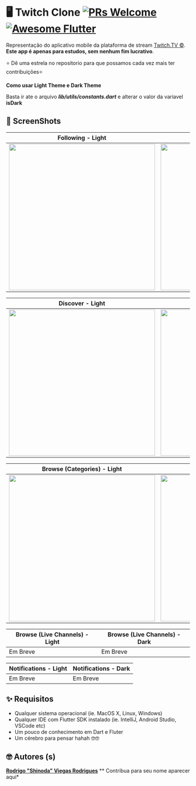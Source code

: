# 🖥 Twitch Clone [![PRs Welcome](https://img.shields.io/badge/PRs-welcome-brightgreen.svg?style=flat-square)](http://makeapullrequest.com) <a href="https://github.com/fluttership"><img alt="Awesome Flutter" src="https://img.shields.io/badge/Awesome-Flutter-blue.svg?longCache=true&style=flat-square" /></a>

Representação do aplicativo mobile da plataforma de stream <a href="https://www.twitch.tv/. ">Twitch.TV ©</a>. <b>Este app é apenas para estudos, sem nenhum fim lucrativo</b>.

⭐ Dê uma estrela no repositorio para que possamos cada vez mais ter contribuições⭐ 

**Como usar Light Theme e Dark Theme**

Basta ir ate o arquivo ***lib/utils/constants.dart*** e alterar o valor da variavel **isDark**

## 📸 ScreenShots

| Following - Light | Following - Dark |
|------|-------|
|<img src="https://i.imgur.com/sVZ3KBd.jpg" width="400">|<img src="https://i.imgur.com/8njoU3t.jpg" width="400">|

| Discover - Light | Discover - Dark |
|------|-------|
|<img src="https://i.imgur.com/SNTT19g.jpg" width="400">|<img src="https://i.imgur.com/rQMvXAO.jpg" width="400">|

| Browse (Categories) - Light | Browse (Categories) - Dark |
|------|-------|
|<img src="https://i.imgur.com/EJLRuYc.jpg" width="400">|<img src="https://i.imgur.com/N7C2tgp.jpg" width="400">|

| Browse (Live Channels) - Light | Browse (Live Channels) - Dark |
|------|-------|
| Em Breve | Em Breve |

| Notifications - Light | Notifications - Dark |
|------|-------|
| Em Breve | Em Breve |

## ✨ Requisitos
* Qualquer sistema operacional (ie. MacOS X, Linux, Windows)
* Qualquer IDE com Flutter SDK instalado (ie. IntelliJ, Android Studio, VSCode etc)
* Um pouco de conhecimento em Dart e Fluter
* Um cérebro para pensar hahah 🤓🤓

## 🤓 Autores (s)
<a href="https://github.com/rodrigordgfs">**Rodrigo "Shinoda" Viegas Rodrigues**</a>
** Contribua para seu nome aparecer aqui*

